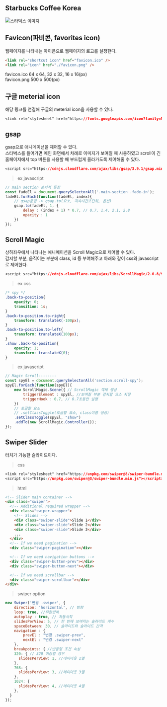 ## Starbucks Coffee Korea
![스타벅스 이미지](https://chjhhh.github.io/Starbucks-Coffee-Korea/images/logo.png)

## Favicon(파비콘, favorites icon)
웹페이지를 나타내는 아이콘으로 웹페이지의 로고를 설정한다.
```html
<link rel="shortcut icon" href="favicon.ico" /> 
<link rel="icon" href="./favicon.png" />
```
favicon.ico 64 x 64, 32 x 32, 16 x 16(px)   
favicon.png 500 x 500(px)

## 구글 meterial icon
해당 링크를 연결해 구글의 meterial icon을 사용할 수 있다.
```css
<link rel="stylesheet" href="https://fonts.googleapis.com/icon?family=Material+Icons">
```

## gsap
gsap으로 애니메이션을 제어할 수 있다.   
스타벅스를 들어가면 메인 화면에서 차례로 이미지가 보여질 때 사용하였고 scroll이 긴 홈페이지에서 top 버튼을 사용할 때 부드럽게 올라가도록 제어해줄 수 있다.   
```css
<script src="https://cdnjs.cloudflare.com/ajax/libs/gsap/3.9.1/gsap.min.js" integrity="sha512-H6cPm97FAsgIKmlBA4s774vqoN24V5gSQL4yBTDOY2su2DeXZVhQPxFK4P6GPdnZqM9fg1G3cMv5wD7e6cFLZQ==" crossorigin="anonymous" referrerpolicy="no-referrer"></script>
```
>ex javascript
```javascript
// main section 순차적 등장
const fadeEl = document.querySelectorAll('.main-section .fade-in');
fadeEl.forEach(function(fadeEl, index){
    // gsap문법 -> gsap.to(요소, 지속시간초단위, 옵션)
    gsap.to(fadeEl, 1, {
        delay : (index + 1) * 0.7, // 0.7, 1.4, 2.1, 2.8
        opacity : 1
    })
});
```

## Scroll Magic
상하좌우에서 나타나는 애니메이션을 Scroll Magic으로 제어할 수 있다.   
감지할 부분, 움직이는 부분에 class, id 등 부여해주고 아래와 같이 css와 javascript로 제어한다.
```css
<script src="https://cdnjs.cloudflare.com/ajax/libs/ScrollMagic/2.0.8/ScrollMagic.min.js" integrity="sha512-8E3KZoPoZCD+1dgfqhPbejQBnQfBXe8FuwL4z/c8sTrgeDMFEnoyTlH3obB4/fV+6Sg0a0XF+L/6xS4Xx1fUEg==" crossorigin="anonymous" referrerpolicy="no-referrer"></script>
```
>ex css
```css
/* spy */
.back-to-position{
    opacity: 0;
    transition: 1s;
}
.back-to-position.to-right{
    transform: translateX(-100px);
}
.back-to-position.to-left{
    transform: translateX(100px);
}
.show .back-to-position{
    opacity: 1;
    transform: translateX(0);
}
```
>ex javascript
```javascript
// Magic Scroll--------
const spyEl = document.querySelectorAll('section.scroll-spy');
spyEl.forEach(function(spyEl){
    new ScrollMagic.Scene({ // ScrollMagic 객체 생성
        triggerElement : spyEl, //보여질 부분 감지할 요소 지정
        triggerHook : 0.7, // 0.7초동안 실행
    })
    // 토글할 요소
    // .setClassToggle(토글할 요소, class이름 생성)
    .setClassToggle(spyEl, "show")
    .addTo(new ScrollMagic.Controller());
});
```

## Swiper Slider
터치가 가능한 슬라이드이다.
>css
```css
<link rel="stylesheet" href="https://unpkg.com/swiper@8/swiper-bundle.min.css"/>
<script src="https://unpkg.com/swiper@8/swiper-bundle.min.js"></script>
```
>html
```html
<!-- Slider main container -->
<div class="swiper">
  <!-- Additional required wrapper -->
  <div class="swiper-wrapper">
    <!-- Slides -->
    <div class="swiper-slide">Slide 1</div>
    <div class="swiper-slide">Slide 2</div>
    <div class="swiper-slide">Slide 3</div>
    ...
  </div>
  <!-- If we need pagination -->
  <div class="swiper-pagination"></div>

  <!-- If we need navigation buttons -->
  <div class="swiper-button-prev"></div>
  <div class="swiper-button-next"></div>

  <!-- If we need scrollbar -->
  <div class="swiper-scrollbar"></div>
</div>
```
>swiper option
```javascript
new Swiper('변경 .swiper', {
    direction: 'horizontal', // 방향
    loop: true, //무한반복
    autoplay : true, // 자동시작
    slidesPerView: 5, // 한 번에 보여지는 슬라이드 개수
    spaceBetween: 30, // 슬라이드와 슬라이드 간격
    navigation : {
        prevEl : "변경 .swiper-prev",
        nextEl : "변경 .swiper-next"
    },
    breakpoints: { //반응형 조건 속성
    320: { // 320 이상일 경우
      slidesPerView: 1, //레이아웃 1열
    },
    768: {
      slidesPerView: 3, //레이아웃 3열
    },
    1024: {
      slidesPerView: 4, //레이아웃 4열
    },
  }
});
```
